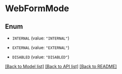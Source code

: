 # WebFormMode

## Enum


* `INTERNAL` (value: `"INTERNAL"`)

* `EXTERNAL` (value: `"EXTERNAL"`)

* `DISABLED` (value: `"DISABLED"`)


[[Back to Model list]](../README.md#documentation-for-models) [[Back to API list]](../README.md#documentation-for-api-endpoints) [[Back to README]](../README.md)


